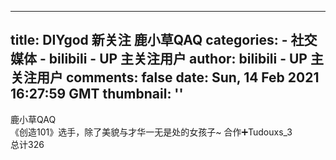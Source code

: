 
---
title: DIYgod 新关注 鹿小草QAQ
categories: 
    - 社交媒体
    - bilibili - UP 主关注用户
author: bilibili - UP 主关注用户
comments: false
date: Sun, 14 Feb 2021 16:27:59 GMT
thumbnail: ''
---

<div>   
鹿小草QAQ<br>《创造101》选手，除了美貌与才华一无是处的女孩子~    合作➕Tudouxs_3<br>总计326  
</div>
            